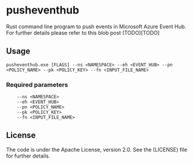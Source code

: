 # pusheventhub
Rust command line program to push events in Microsoft Azure Event Hub. For further details please refer to this
blob post (TODO)[TODO]

## Usage

```
pusheventhub.exe [FLAGS] --ns <NAMESPACE> --eh <EVENT_HUB> --pn <POLICY_NAME> --pk <POLICY_KEY> --fn <INPUT_FILE_NAME>
```

### Required parameters
        --ns <NAMESPACE>
        --eh <EVENT_HUB>
        --pn <POLICY_NAME>
        --pk <POLICY_KEY>
        --fn <INPUT_FILE_NAME>

## License
The code is under the Apache License, version 2.0. See the (LICENSE) file for further details.

